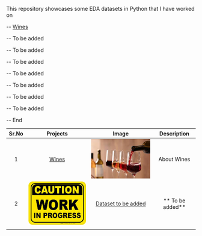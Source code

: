 
This repository showcases some EDA datasets in Python that I have worked on


-- [Wines](#section1)<br>

-- To be added

-- To be added

-- To be added

-- To be added

-- To be added

-- To be added

-- To be added

-- End









| Sr.No  | Projects  |  Image | Description  |
| :------------: | :------------: | :------------: | :------------: |
|  1 |  <a id=section1></a>[Wines](https://github.com/deepaksaldanha/EDA/tree/main/Wines "Wines") |[![Wines](https://raw.githubusercontent.com/deepaksaldanha/EDA/main/Wines/Images/wine.jpg "Wines")](https://raw.githubusercontent.com/deepaksaldanha/EDA/main/Wines/Images/wine.jpg "Wines")   |  About Wines |
|  2 |  [![To be added](https://raw.githubusercontent.com/deepaksaldanha/EDA/main/To%20be%20added/Images/WIP.jpg "To be added")](https://raw.githubusercontent.com/deepaksaldanha/EDA/main/To%20be%20added/Images/WIP.jpg "To be added")  |[Dataset to be added](https://github.com/deepaksaldanha/EDA/tree/main/To%20be%20added "Dataset to be added")  |  ** To be added**|
|   |   |   |   |
